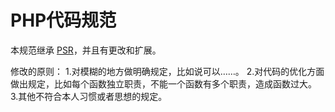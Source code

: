 # PHP代码规范

本规范继承 [PSR](https://psr.phphub.org/)，并且有更改和扩展。

修改的原则：
1.对模糊的地方做明确规定，比如说可以……。
2.对代码的优化方面做出规定，比如每个函数独立职责，不能一个函数有多个职责，造成函数过大。
3.其他不符合本人习惯或者思想的规定。